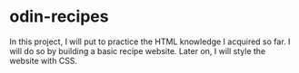 # odin-recipes

In this project, I will put to practice the HTML knowledge I acquired so far. I will do so by building a basic recipe website. Later on, I will style the website with CSS.
